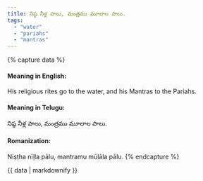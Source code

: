 ```yaml
---
title: నిష్ఠ నీళ్ల పాలు, మంత్రము మూలాల పాలు.
tags:
  - "water"
  - "pariahs"
  - "mantras"
---
```


{% capture data %}
#### Meaning in English:
His religious rites go to the water, and his Mantras to the Pariahs.

#### Meaning in Telugu:
నిష్ఠ నీళ్ల పాలు, మంత్రము మూలాల పాలు.

#### Romanization:
Niṣṭha nīḷla pālu, mantramu mūlāla pālu.
{% endcapture %}

{{ data | markdownify }}

